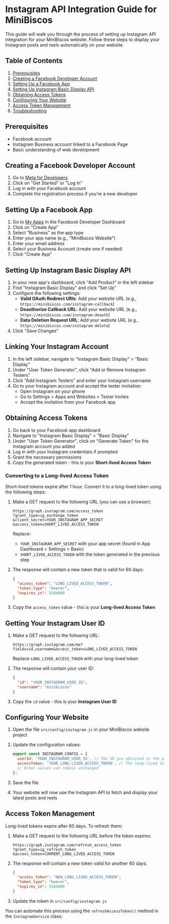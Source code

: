 # Instagram API Integration Guide for MiniBiscos

This guide will walk you through the process of setting up Instagram API integration for your MiniBiscos website. Follow these steps to display your Instagram posts and reels automatically on your website.

## Table of Contents

1. [Prerequisites](#prerequisites)
2. [Creating a Facebook Developer Account](#creating-a-facebook-developer-account)
3. [Setting Up a Facebook App](#setting-up-a-facebook-app)
4. [Setting Up Instagram Basic Display API](#setting-up-instagram-basic-display-api)
5. [Obtaining Access Tokens](#obtaining-access-tokens)
6. [Configuring Your Website](#configuring-your-website)
7. [Access Token Management](#access-token-management)
8. [Troubleshooting](#troubleshooting)

## Prerequisites

- Facebook account
- Instagram Business account linked to a Facebook Page
- Basic understanding of web development

## Creating a Facebook Developer Account

1. Go to [Meta for Developers](https://developers.facebook.com/)
2. Click on "Get Started" or "Log In"
3. Log in with your Facebook account
4. Complete the registration process if you're a new developer

## Setting Up a Facebook App

1. Go to [My Apps](https://developers.facebook.com/apps/) in the Facebook Developer Dashboard
2. Click on "Create App"
3. Select "Business" as the app type
4. Enter your app name (e.g., "MiniBiscos Website")
5. Enter your email address
6. Select your Business Account (create one if needed)
7. Click "Create App"

## Setting Up Instagram Basic Display API

1. In your new app's dashboard, click "Add Product" in the left sidebar
2. Find "Instagram Basic Display" and click "Set Up"
3. Configure the following settings:
   - **Valid OAuth Redirect URIs**: Add your website URL (e.g., `https://minibiscos.com/instagram-callback`)
   - **Deauthorize Callback URL**: Add your website URL (e.g., `https://minibiscos.com/instagram-deauth`)
   - **Data Deletion Request URL**: Add your website URL (e.g., `https://minibiscos.com/instagram-delete`)
4. Click "Save Changes"

## Linking Your Instagram Account

1. In the left sidebar, navigate to "Instagram Basic Display" > "Basic Display"
2. Under "User Token Generator", click "Add or Remove Instagram Testers"
3. Click "Add Instagram Testers" and enter your Instagram username
4. Go to your Instagram account and accept the tester invitation:
   - Open Instagram on your phone
   - Go to Settings > Apps and Websites > Tester Invites
   - Accept the invitation from your Facebook app

## Obtaining Access Tokens

1. Go back to your Facebook app dashboard
2. Navigate to "Instagram Basic Display" > "Basic Display"
3. Under "User Token Generator", click on "Generate Token" for the Instagram account you added
4. Log in with your Instagram credentials if prompted
5. Grant the necessary permissions
6. Copy the generated token - this is your **Short-lived Access Token**

### Converting to a Long-lived Access Token

Short-lived tokens expire after 1 hour. Convert it to a long-lived token using the following steps:

1. Make a GET request to the following URL (you can use a browser):
   ```
   https://graph.instagram.com/access_token
   ?grant_type=ig_exchange_token
   &client_secret=YOUR_INSTAGRAM_APP_SECRET
   &access_token=SHORT_LIVED_ACCESS_TOKEN
   ```

   Replace:
   - `YOUR_INSTAGRAM_APP_SECRET` with your app secret (found in App Dashboard > Settings > Basic)
   - `SHORT_LIVED_ACCESS_TOKEN` with the token generated in the previous step

2. The response will contain a new token that is valid for 60 days:
   ```json
   {
     "access_token": "LONG_LIVED_ACCESS_TOKEN",
     "token_type": "bearer",
     "expires_in": 5184000
   }
   ```

3. Copy the `access_token` value - this is your **Long-lived Access Token**

## Getting Your Instagram User ID

1. Make a GET request to the following URL:
   ```
   https://graph.instagram.com/me?fields=id,username&access_token=LONG_LIVED_ACCESS_TOKEN
   ```
   
   Replace `LONG_LIVED_ACCESS_TOKEN` with your long-lived token

2. The response will contain your user ID:
   ```json
   {
     "id": "YOUR_INSTAGRAM_USER_ID",
     "username": "minibiscos"
   }
   ```

3. Copy the `id` value - this is your **Instagram User ID**

## Configuring Your Website

1. Open the file `src/config/instagram.js` in your MiniBiscos website project
2. Update the configuration values:
   ```javascript
   export const INSTAGRAM_CONFIG = {
     userId: 'YOUR_INSTAGRAM_USER_ID', // The ID you obtained in the previous step
     accessToken: 'YOUR_LONG_LIVED_ACCESS_TOKEN', // The long-lived token you generated
     // Other values can remain unchanged
   };
   ```

3. Save the file
4. Your website will now use the Instagram API to fetch and display your latest posts and reels

## Access Token Management

Long-lived tokens expire after 60 days. To refresh them:

1. Make a GET request to the following URL before the token expires:
   ```
   https://graph.instagram.com/refresh_access_token
   ?grant_type=ig_refresh_token
   &access_token=CURRENT_LONG_LIVED_ACCESS_TOKEN
   ```

2. The response will contain a new token valid for another 60 days:
   ```json
   {
     "access_token": "NEW_LONG_LIVED_ACCESS_TOKEN",
     "token_type": "bearer",
     "expires_in": 5184000
   }
   ```

3. Update the token in `src/config/instagram.js`

You can automate this process using the `refreshAccessToken()` method in the `InstagramService` class:
